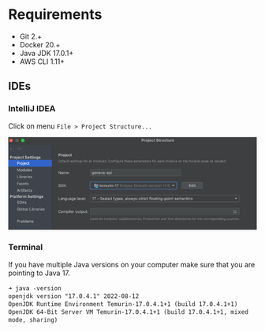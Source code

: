 # Requirements

* Git 2.+
* Docker 20.+
* Java JDK 17.0.1+
* AWS CLI 1.11+

## IDEs

### IntelliJ IDEA

Click on menu `File > Project Structure...`

![requirements-intellij-jdk](./images/requirements-intellij-jdk.png)

### Terminal

If you have multiple Java versions on your computer make sure that you are pointing to Java 17.

```shell script
➜ java -version
openjdk version "17.0.4.1" 2022-08-12
OpenJDK Runtime Environment Temurin-17.0.4.1+1 (build 17.0.4.1+1)
OpenJDK 64-Bit Server VM Temurin-17.0.4.1+1 (build 17.0.4.1+1, mixed mode, sharing)
```

